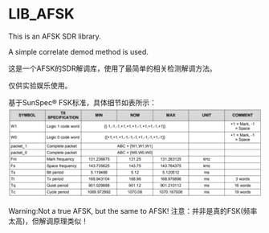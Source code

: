 # LIB_AFSK
 This is an AFSK SDR library.
 
 A simple correlate demod method is used.
 
 这是一个AFSK的SDR解调库，使用了最简单的相关检测解调方法。
 
 仅供实验娱乐使用。
 
 基于SunSpec® FSK标准，具体细节如表所示：
 ![SunSpec® FSK Specifications](https://github.com/zhaohengbo/LIB_AFSK/blob/master/screenshot/1.PNG)
 
 Warning:Not a true AFSK, but the same to AFSK!
 注意：并非是真的FSK(频率太高)，但解调原理类似！